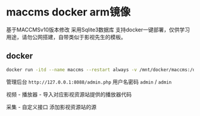 # maccms docker arm镜像

基于MACCMSv10版本修改 采用Sqlite3数据库 支持docker一键部署，仅供学习用途，请勿公网搭建，自带类似于影视先生的模板。
## docker

```sh
docker run -itd --name maccms --restart always -v /mnt/docker/maccms:/data -p 8088:8088 bigowen/maccms
```

管理后台 `http://127.0.0.1:8088/admin.php` 用户名密码 `admin` / `admin`

视频 - 播放器 - 导入对应影视资源站提供的播放器代码

采集 - 自定义接口 添加影视资源站的源
